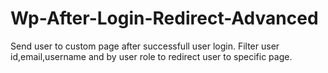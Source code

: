 # Wp-After-Login-Redirect-Advanced
Send user to custom page after successfull user login. Filter user id,email,username and by user role to redirect user to specific page.
